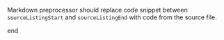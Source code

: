 Markdown preprocessor should replace code snippet between `sourceListingStart` and `sourceListingEnd` with code from the source file.

<sourceListingStart source="./MyJavaFile.java" from="5" to="5" lang="java"/>
<sourceListingEnd/>

end